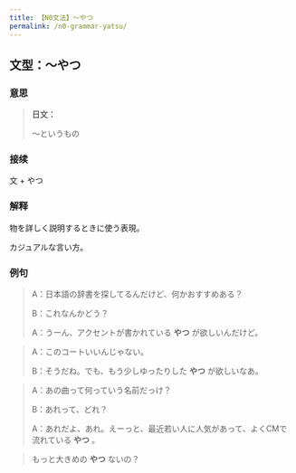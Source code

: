 ```yaml
---
title: 【N0文法】～やつ
permalink: /n0-grammar-yatsu/
---
```


## 文型：～やつ

### 意思

> **日文：**
> 
> 〜というもの

### 接续

文 + やつ

### 解释

物を詳しく説明するときに使う表現。

カジュアルな言い方。

### 例句

> A：日本語の辞書を探してるんだけど、何かおすすめある？
>
> B：これなんかどう？
>
> A：うーん、アクセントが書かれている **やつ** が欲しいんだけど。

> A：このコートいいんじゃない。
>
> B：そうだね。でも、もう少しゆったりした **やつ** が欲しいなあ。

> A：あの曲って何っていう名前だっけ？
>
> B：あれって、どれ？
>
> A：あれだよ、あれ。えーっと、最近若い人に人気があって、よくCMで流れている **やつ** 。

> もっと大きめの **やつ** ないの？